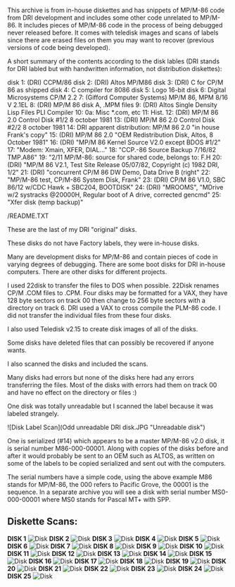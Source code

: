 This archive is from in-house diskettes and has snippets of MP/M-86 code from DRI development and includes some other code unrelated to MP/M-86. It includes pieces of MP/M-86 code in the process of being debugged never released before. It comes with teledisk images and scans of labels since there are erased files on them you may want to recover (previous versions of code being developed).

A short summary of the contents according to the disk lables (DRI stands for DRI labled but with handwritten information, not distribution diskettes):

 disk 1: (DRI) CCPM/86
 disk 2: (DRI) Altos MP/M86
 disk 3: (DRI) C for CP/M 86 as shipped
 disk 4: C compiler for 8086
 disk 5: Logo 16-bit
 disk 6: Digital Microsystems CP/M 2.2
      7: (Gifford Computer Systems) MP/M 86, MPM 8/16 V 2.1EL
      8: (DRI) MP/M 86 disk A, .MPM files
      9: (DRI) Altos Single Density Lisp Files PLI Compiler
     10: 0a: Misc *.com, etc
     11: Hist.
     12: (DRI) MP/M 86 2.0 Control Disk #1/2 8 october 1981
     13: (DRI) MP/M 86 2.0 Control Disk #2/2 8 october 1981
     14: DRI apparent distribution: MP/M 86 2.0 "in house Frank's copy"
     15: (DRI) MP/M 86 2.0 "OEM Redistribution Disk, Altos, 8 October 1981"
     16: (DRI) "MP/M 86 Kernel Source V2.0 except BDOS #1/2"
     17: "Modem: Xmain, XFER, DIAL..."
     18: "CCP.-86 Source Backup 7/16/82 TMP.A86"
     19: "2/11 MP/M-86: source for shared code, belongs to: F.H
     20: (DRI) "MP/M 86 V2.1, Test Site Release 05/07/82, Copyright (c)
         1982 DRI, 1/2"
     21: (DRI) "concurrent CP/M 86 DW Demo, Data Drive B (right"
     22: "MP/M-86 test, CP/M-86 System Disk, Frank"
     23: (DRI) CP/M 86 V1.0, SBC 86/12 w/CDC Hawk + SBC204, BOOTDISK"
     24: (DRI) "MROOMS", "MDrive w/2 systracks @20000H, Regular boot of
         A drive, corrected gencmd"
     25: "Xfer disk (temp backup)"


/README.TXT

These are the last of my DRI "original" disks.

These disks do not have Factory labels, they were in-house disks.

Many are development disks for MP/M-86 and contain pieces of code
in varying degrees of debugging.  There are some boot disks for
DRI in-house computers.  There are other disks for different projects.

I used 22disk to transfer the files to DOS when possible.  22Disk
renames CP/M .COM files to .CPM.  Four disks may be formatted for a VAX,
they have 128 byte sectors on track 00 then change to 256 byte sectors
with a directory on track 6.  DRI used a VAX to cross compile the PLM-86
code.  I did not transfer the individual files from these four disks.

I also used Teledisk v2.15 to create disk images of all of the disks.

Some disks have deleted files that can possibly be recovered if anyone
wants.

I also scanned the disks and included the scans.

Many disks had errors but none of the disks here had any errors
transferring the files.  Most of the disks with errors had them on
track 00 and have no effect on the directory or files :)

One disk was totally unreadable but I scanned the label because it
was labeled strangely.

![Disk Label Scan](Odd unreadable DRI disk.JPG "Unreadable disk")

One is serialized (#14) which appears to be a master MP/M-86 v2.0 disk,
it is serial number M86-000-00001.  Along with copies of the disks
before and after it would probably be sent to an OEM such as ALTOS,
as written on some of the labels to be copied serialized and sent out
with the computers.

The serial numbers have a simple code, using the above example M86
stands for MP/M-86, the 000 refers to Pacific Grove, the 00001 is the
sequence.  In a separate archive you will see a disk with serial number
MS0-000-00001 where MS0 stands for Pascal MT+ with SPP.

## Diskette Scans:
**DISK 1**
![Disk](01/01.jpg "disk1")
**DISK 2**
![Disk](02/02.jpg "disk2")
**DISK 3**
![Disk](03/03.jpg "disk3")
**DISK 4**
![Disk](04/04.jpg "disk4")
**DISK 5**
![Disk](05/05.jpg "disk5")
**DISK 6**
![Disk](06/06.jpg "disk6")
**DISK 7**
![Disk](07/07.jpg "disk7")
**DISK 8**
![Disk](08/08.jpg "disk8")
**DISK 9**
![Disk](09/09.jpg "disk9")
**DISK 10**
![Disk](10/10.jpg "disk10")
**DISK 11**
![Disk](11/11.jpg "disk11")
**DISK 12**
![Disk](12/12.jpg "disk12")
**DISK 13**
![Disk](13/13.jpg "disk13")
**DISK 14**
![Disk](14/14.jpg "disk14")
**DISK 15**
![Disk](15/15.jpg "disk15")
**DISK 16**
![Disk](16/16.jpg "disk16")
**DISK 17**
![Disk](17/17.jpg "disk17")
**DISK 18**
![Disk](18/18.jpg "disk18")
**DISK 19**
![Disk](19/19.jpg "disk19")
**DISK 20**
![Disk](20/20.jpg "disk20")
**DISK 21**
![Disk](21/21.jpg "disk21")
**DISK 22**
![Disk](22/22.jpg "disk22")
**DISK 23**
![Disk](23/23.jpg "disk23")
**DISK 24**
![Disk](24/24.jpg "disk24")
**DISK 25**
![Disk](25/25.jpg "disk25")
